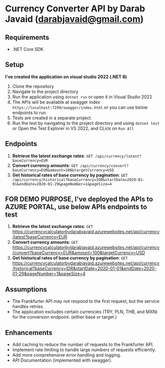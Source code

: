 # Currency Converter API by Darab Javaid (darabjavaid@gmail.com)

## Requirements

- .NET Core SDK

## Setup

**I've created the application on visual studio 2022 (.NET 8)**

1. Clone the repository
2. Navigate to the project directory
3. Run the application using `dotnet run` or open it in Visual Studio 2022
4. The APIs will be available at swagger index `https://localhost:7299/swagger/index.html` or you can use below endpoints to run.
5. Tests are created in a separate project. 
6. Run the test by navigating to the project directory and using `dotnet test` or Open the Test Explorer in VS 2022, and CLick on `Run All`

## Endpoints

1. **Retrieve the latest exchange rates**: `GET /api/currency/latest?baseCurrency=EUR`
2. **Convert currency amounts**: `GET /api/currency/convert?baseCurrency=EUR&amount=100&targetCurrency=USD`
3. **Get historical rates of base currency by pagination**: `GET /api/currency/historical?baseCurrency=IDR&startDate=2020-01-01&endDate=2020-01-29&pageNumber=1&pageSize=4`

## FOR DEMO PURPOSE, I've deployed the APIs to AZURE PORTAL, use below APIs endpoints to test

1. **Retrieve the latest exchange rates**: `GET` https://currencycalculatorbydarabjavaid.azurewebsites.net/api/currency/latest?baseCurrency=EUR
2. **Convert currency amounts**:  `GET`  https://currencycalculatorbydarabjavaid.azurewebsites.net/api/currency/convert?baseCurrency=EUR&amount=100&targetCurrency=USD
3. **Get historical rates of base currency by pagination**: `GET`  https://currencycalculatorbydarabjavaid.azurewebsites.net/api/currency/historical?baseCurrency=IDR&startDate=2020-01-01&endDate=2020-01-29&pageNumber=1&pageSize=4


## Assumptions

- The Frankfurter API may not respond to the first request, but the service handles retries.
- The application excludes certain currencies (TRY, PLN, THB, and MXN) for the conversion endpoint. (either base or target.)

## Enhancements

- Add caching to reduce the number of requests to the Frankfurter API.
- Implement rate limiting to handle large numbers of requests efficiently.
- Add more comprehensive error handling and logging.
- API Documentation (implemented with swagger).
